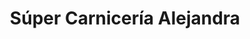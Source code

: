 ---
title: "Súper Carnicería Alejandra"
url: /mexico/super-carniceria-alejandra/
shop: Metzgerei
---